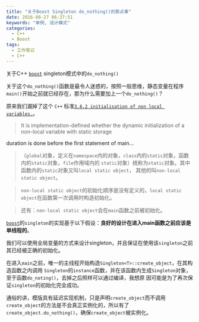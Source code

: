 ```yaml
---
title: "关于Boost Singleton do_nothing()的那点事"
date: 2016-08-27 06:37:51
keywords: "单例, 设计模式"
categories:
  - C++
  - Boost
tags:
  - 工作笔记
  - C++
---
```


关于C++ [`boost`](http://www.boost.org/) singleton模式中的`do_nothing()`

关于这个`do_nothing()`函数是最令人迷惑的，按照一般思维，静态变量在程序`main()`开始之前就已经存在，那为什么需要加上一个`do_nothing()`？

<!-- more -->

原来我们漏掉了这个 `C++` 标准[`3.6.2 initialisation of non local variables.`](http://www.open-std.org/jtc1/sc22/wg21/docs/papers/2011/n3242.pdf)。

>It is implementation-defined whether the dynamic initialization of a non-local variable with static storage

duration is done before the first statement of main...



>（`global`对象，定义在`namespace`内的对象，`class`内的`static`对象，函数内的`static`对象，`file`作用域内的 `static`对象）统称为`static`对象。其中函数内的`static`对象又叫`local static object`， 其他的叫`non-local static object`。



>`non-local static object`的初始化顺序是没有定义的，`local static object`在函数第一次调用时构造初始化。



>还有：`non-local static object`会在`main`函数之前被初始化。



[`boost`](http://www.boost.org/)的`singleton`的实现基于以下假设：**良好的设计在进入main函数之前应该是单线程的**。

我们可以使用全局变量的方式来设计singleton，并且保证在使用该`singleton`之前其已经被正确的初始化。



在进入`main`之前，唯一的主线程开始构造`Singleton<T>::create_object`，在其构造函数之内调用 `Singleton`的`instance`函数，并在该函数内生成`Singleton`对象，至于函数`do_noting()`，去掉之后照样可以通过编译，我想原 因可能是为了再次保证`singleton`的初始化完全成功。



通俗的讲，模版具有延迟实现机制，只是声明`create_object`而不调用`create_object`的方法是不会真正实例化的，所以有了`create_object.do_nothing()`，确保`create_object`被实例化。

